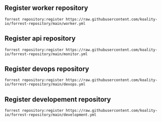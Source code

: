 
## Register worker repository

```shell
forrest repository:register https://raw.githubusercontent.com/koality-io/forrest-repository/main/worker.yml
```

## Register api repository

```shell
forrest repository:register https://raw.githubusercontent.com/koality-io/forrest-repository/main/monitor.yml
```

## Register devops repository

```shell
forrest repository:register https://raw.githubusercontent.com/koality-io/forrest-repository/main/devops.yml
```

## Register developement repository

```shell
forrest repository:register https://raw.githubusercontent.com/koality-io/forrest-repository/main/development.yml
```
